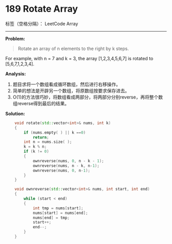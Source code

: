﻿# 189 Rotate Array

标签（空格分隔）： LeetCode Array

---

**Problem:**
>   Rotate an array of n elements to the right by k steps.
>
For example, with n = 7 and k = 3, the array [1,2,3,4,5,6,7] is rotated to [5,6,7,1,2,3,4].

**Analysis:**

 1. 题目求将一个数组看成循环数组，然后进行右移操作。
 2. 简单的想法是开辟另一个数组，将原数组按要求保存进去。
 3. O(1)的方法很巧妙，将数组看成两部分，将两部分分别reverse，再将整个数组reverse得到最后的结果。

**Solution:**
```cpp
	void rotate(std::vector<int>& nums, int k)
	{
		if (nums.empty( ) || k ==0)
			return;
		int n = nums.size( );
		k = k % n;
		if (k != 0)
		{
			ownreverse(nums, 0, n - k - 1);
			ownreverse(nums, n - k, n-1);
			ownreverse(nums, 0, n-1);
		}
	}

	void ownreverse(std::vector<int>& nums, int start, int end)
	{
		while (start < end)
		{
			int tmp = nums[start];
			nums[start] = nums[end];
			nums[end] = tmp;
			start++;
			end--;
		}
	}
```
 
